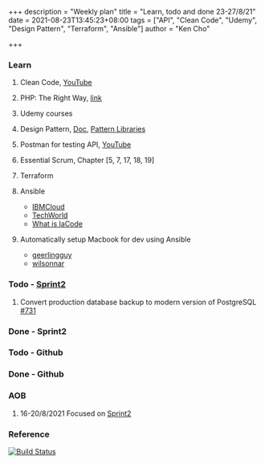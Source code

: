 +++
description = "Weekly plan"
title = "Learn, todo and done 23-27/8/21"
date = 2021-08-23T13:45:23+08:00
tags = ["API", "Clean Code", "Udemy", "Design Pattern", "Terraform", "Ansible"]
author = "Ken Cho"

+++  
### Learn
1. Clean Code, [YouTube](https://www.youtube.com/watch?v=7EmboKQH8lM)
2. PHP: The Right Way, [link](https://phptherightway.com/)
3. Udemy courses
4. Design Pattern, [Doc](https://designpatternsphp.readthedocs.io/en/latest/README.html), [Pattern Libraries](https://medium.com/@whatjackhasmade/pattern-libraries-abcc45c6144c)
5. Postman for testing API, [YouTube](https://www.freecodecamp.org/news/learn-how-to-use-postman-to-test-apis/)
6. Essential Scrum, Chapter [5, 7, 17, 18, 19]
7. Terraform
8. Ansible
    - [IBMCloud](https://www.youtube.com/watch?v=fHO1X93e4WA)
    - [TechWorld](https://www.youtube.com/watch?v=1id6ERvfozo)
    - [What is IaCode](https://www.youtube.com/watch?v=POPP2WTJ8es)

10. Automatically setup Macbook for dev using Ansible
    - [geerlingguy](https://github.com/geerlingguy/mac-dev-playbook)
    - [wilsonnar](https://wilsonmar.github.io/ansible-mac-osx-setup/)

### Todo - [Sprint2](https://github.com/orgs/gigascience/projects/6)
1. Convert production database backup to modern version of PostgreSQL [#731](https://github.com/gigascience/gigadb-website/issues/731)

### Done - Sprint2

### Todo - Github

### Done - Github

### AOB
1. 16-20/8/2021 Focused on [Sprint2](https://github.com/orgs/gigascience/projects/6)

### Reference


[![Build Status](https://travis-ci.com/kencho51/gigathing.svg?branch=master)](https://travis-ci.com/kencho51/gigathing)

